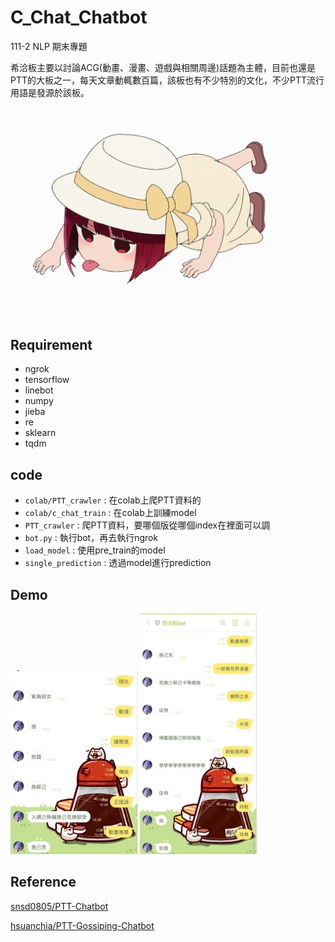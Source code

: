 # C_Chat_Chatbot
111-2 NLP 期末專題

希洽板主要以討論ACG(動畫、漫畫、遊戲與相關周邊)話題為主體，目前也還是PTT的大板之一，每天文章動輒數百篇，該板也有不少特別的文化，不少PTT流行用語是發源於該板。

![image](https://github.com/doudou030/C_Chat_Chatbot/blob/main/img/yuma.gif?raw=true)
## Requirement
- ngrok
- tensorflow
- linebot
- numpy
- jieba
- re
- sklearn
- tqdm

## code
- `colab/PTT_crawler` : 在colab上爬PTT資料的
- `colab/c_chat_train` : 在colab上訓練model
- `PTT_crawler` : 爬PTT資料，要哪個版從哪個index在裡面可以調
- `bot.py` : 執行bot，再去執行ngrok
- `load_model` : 使用pre_train的model
- `single_prediction` : 透過model進行prediction

## Demo
![image](https://github.com/doudou030/C_Chat_Chatbot/blob/main/img/demo1.jpg?raw=true)
![image](https://github.com/doudou030/C_Chat_Chatbot/blob/main/img/demo2.jpg?raw=true)


## Reference

[snsd0805/PTT-Chatbot](https://github.com/snsd0805/PTT-Chatbot/tree/master)

[hsuanchia/PTT-Gossiping-Chatbot](https://github.com/hsuanchia/PTT-Gossiping-Chatbot)
